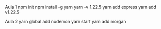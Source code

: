 Aula 1
npm init
npm install -g yarn
yarn -v
1.22.5
yarn add express
yarn add v1.22.5

Aula 2
yarn global add nodemon
yarn start
yarn add morgan
